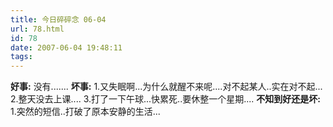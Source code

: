 ```yaml
---
title: 今日碎碎念 06-04
url: 78.html
id: 78
date: 2007-06-04 19:48:11
tags:
---
```


**好事:** 没有....... **坏事:** 1.又失眠啊...为什么就醒不来呢....对不起某人..实在对不起... 2.整天没去上课.... 3.打了一下午球...快累死..要休整一个星期.... **不知到好还是坏:** 1.突然的短信..打破了原本安静的生活...